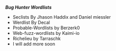 ***Bug Hunter Wordlists***
* Seclists By Jhason Haddix and Daniel miessler
* Werdlist By Decal
* Probable-Wordlists by Berzerk0
* Web-fuzz-wordlists by Kaimi-io
* Richelieu by Tarraschk
* I will add more soon

